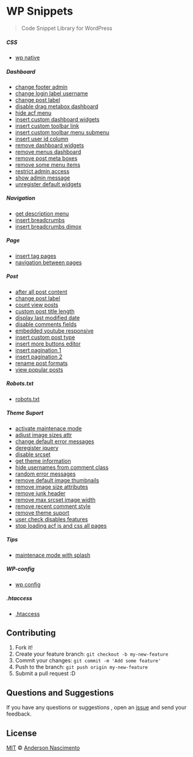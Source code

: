 # WP Snippets

> Code Snippet Library for WordPress

##### CSS
- [wp native](https://github.com/theandersonn/wp-snippets/blob/master/css/wp-native.css)

##### Dashboard
- [change footer admin](https://github.com/theandersonn/wp-snippets/blob/master/dashboard/change-footer-admin.php)
- [change login label username](https://github.com/theandersonn/wp-snippets/blob/master/dashboard/change-login-label-username.php)
- [change post label](https://github.com/theandersonn/wp-snippets/blob/master/dashboard/change-post-label.php)
- [disable drag metabox dashboard](https://github.com/theandersonn/wp-snippets/blob/master/dashboard/disable-drag-metabox-dashboard.php)
- [hide acf menu](https://github.com/theandersonn/wp-snippets/blob/master/dashboard/hide-acf-menu.php)
- [insert custom dashboard widgets](https://github.com/theandersonn/wp-snippets/blob/master/dashboard/insert-custom-dashboard-widgets.php)
- [insert custom toolbar link](https://github.com/theandersonn/wp-snippets/blob/master/dashboard/insert-custom-toolbar-link.php)
- [insert custom toolbar menu submenu](https://github.com/theandersonn/wp-snippets/blob/master/dashboard/insert-custom-toolbar-menu-submenu.php)
- [insert user id column](https://github.com/theandersonn/wp-snippets/blob/master/dashboard/insert-user-id-column.php)
- [remove dashboard widgets](https://github.com/theandersonn/wp-snippets/blob/master/dashboard/remove-dashboard-widgets.php)
- [remove menus dashboard](https://github.com/theandersonn/wp-snippets/blob/master/dashboard/remove-menus-dashboard.php)
- [remove post meta boxes](https://github.com/theandersonn/wp-snippets/blob/master/dashboard/remove-post-meta-boxes.php)
- [remove some menu items](https://github.com/theandersonn/wp-snippets/blob/master/dashboard/remove-some-menu-items.php)
- [restrict admin access](https://github.com/theandersonn/wp-snippets/blob/master/dashboard/restrict-admin-access.php)
- [show admin message](https://github.com/theandersonn/wp-snippets/blob/master/dashboard/show-admin-message.php)
- [unregister default widgets](https://github.com/theandersonn/wp-snippets/blob/master/dashboard/unregister-default-widgets.php)

##### Navigation
- [get description menu](https://github.com/theandersonn/wp-snippets/blob/master/navigation/get-description-menu.php)
- [insert breadcrumbs](https://github.com/theandersonn/wp-snippets/blob/master/navigation/insert-breadcrumbs.php)
- [insert breadcrumbs dimox](https://github.com/theandersonn/wp-snippets/blob/master/navigation/insert-dimox-breadcrumbs.php)


##### Page
- [insert tag pages](https://github.com/theandersonn/wp-snippets/blob/master/page/insert-tag-pages.php)
- [navigation between pages](https://github.com/theandersonn/wp-snippets/blob/master/page/navigation-between-pages.php)

##### Post
- [after all post content](https://github.com/theandersonn/wp-snippets/blob/master/post/after-all-post-content.php)
- [change post label](https://github.com/theandersonn/wp-snippets/blob/master/post/change-post-label.php)
- [count view posts](https://github.com/theandersonn/wp-snippets/blob/master/post/count-view-posts.php)
- [custom post title length](https://github.com/theandersonn/wp-snippets/blob/master/post/custom-post-title-length.php)
- [display last modified date](https://github.com/theandersonn/wp-snippets/blob/master/post/display-last-modified-date.php)
- [disable comments fields](https://github.com/theandersonn/wp-snippets/blob/master/post/disable-comments-fields.php)
- [embedded youtube responsive](https://github.com/theandersonn/wp-snippets/blob/master/post/embedded-youtube-responsive.js)
- [insert custom post type](https://github.com/theandersonn/wp-snippets/blob/master/post/insert-custom-post-type.php)
- [insert more buttons editor](https://github.com/theandersonn/wp-snippets/blob/master/post/insert-more-buttons-editor.php)
- [insert pagination 1](https://github.com/theandersonn/wp-snippets/blob/master/post/insert-pagination-1.php)
- [insert pagination 2](https://github.com/theandersonn/wp-snippets/blob/master/post/insert-pagination-2.php)
- [rename post formats](https://github.com/theandersonn/wp-snippets/blob/master/post/rename-post-formats.php)
- [view popular posts](https://github.com/theandersonn/wp-snippets/blob/master/post/view-popular-posts.php)

##### Robots.txt
- [robots.txt](https://github.com/theandersonn/wp-snippets/blob/master/robots/robots.md)

##### Theme Suport
- [activate maintenace mode](https://github.com/theandersonn/wp-snippets/blob/master/theme-suport/activate-maintenace-mode.php)
- [adjust image sizes attr](https://github.com/theandersonn/wp-snippets/blob/master/theme-suport/adjust-image-sizes-attr.php)
- [change default error messages](https://github.com/theandersonn/wp-snippets/blob/master/theme-suport/change-default-error-messages.php)
- [deregister jquery](https://github.com/theandersonn/wp-snippets/blob/master/theme-suport/deregister-jquery.php)
- [disable srcset](https://github.com/theandersonn/wp-snippets/blob/master/theme-suport/disable-srcset.php)
- [get theme information](https://github.com/theandersonn/wp-snippets/blob/master/get-theme-information.php)
- [hide usernames from comment class](https://github.com/theandersonn/wp-snippets/blob/master/hide-usernames-from-comment-class.php)
- [random error messages](https://github.com/theandersonn/wp-snippets/blob/master/random-error-messages.php)
- [remove default image thumbnails](https://github.com/theandersonn/wp-snippets/blob/master/theme-suport/remove-default-image-thumbnails.php)
- [remove image size attributes](https://github.com/theandersonn/wp-snippets/blob/master/theme-suport/remove-image-size-attributes.php)
- [remove junk header](https://github.com/theandersonn/wp-snippets/blob/master/theme-suport/remove-junk-header.php)
- [remove max srcset image width](https://github.com/theandersonn/wp-snippets/blob/master/theme-suport/remove-max-srcset-image-width.php)
- [remove recent comment style](https://github.com/theandersonn/wp-snippets/blob/master/theme-suport/remove-recent-comment-style.php)
- [remove theme suport](https://github.com/theandersonn/wp-snippets/blob/master/theme-suport/remove-theme-suport.php)
- [user check disables features](https://github.com/theandersonn/wp-snippets/blob/master/theme-suport/user-check-disables-features.php)
- [stop loading acf js and css all pages](https://github.com/theandersonn/wp-snippets/blob/master/theme-suport/stop-loading-acf-js-css-all-pages.php)

##### Tips
- [maintenace mode with splash](https://github.com/theandersonn/wp-snippets/blob/master/tips/splash/)

##### WP-config
- [wp config](https://github.com/theandersonn/wp-snippets/tree/master/wp-config)

##### .htaccess
- [.htaccess](https://github.com/theandersonn/wp-snippets/blob/master/htaccess/.htaccess)

## Contributing

1. Fork it!
2. Create your feature branch: `git checkout -b my-new-feature`
3. Commit your changes: `git commit -m 'Add some feature'`
4. Push to the branch: `git push origin my-new-feature`
5. Submit a pull request :D

## Questions and Suggestions
If you have any questions or suggestions , open an [issue](https://github.com/theandersonn/wp-snippets/issues/new) and send your feedback.

## License

[MIT](https://github.com/theandersonn/wp-snippets/blob/master/LICENSE-MIT.md) © [Anderson Nascimento](https://github.com/theandersonn)
